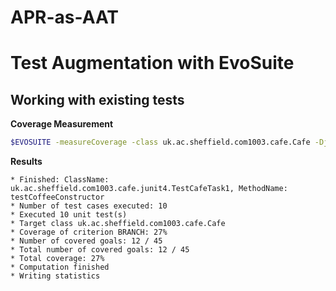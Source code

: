 # APR-as-AAT

# Test Augmentation with EvoSuite

## Working with existing tests

**Coverage Measurement**

```bash
$EVOSUITE -measureCoverage -class uk.ac.sheffield.com1003.cafe.Cafe -Djunit=uk.ac.sheffield.com1003.cafe.junit4.TestCafeTask1 -criterion branch -projectCP build/classes/java/main:build/classes/java/test
```

**Results**

```
* Finished: ClassName: uk.ac.sheffield.com1003.cafe.junit4.TestCafeTask1, MethodName: testCoffeeConstructor
* Number of test cases executed: 10
* Executed 10 unit test(s)
* Target class uk.ac.sheffield.com1003.cafe.Cafe
* Coverage of criterion BRANCH: 27%
* Number of covered goals: 12 / 45
* Total number of covered goals: 12 / 45
* Total coverage: 27%
* Computation finished
* Writing statistics
```

